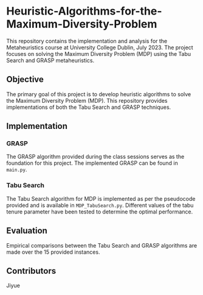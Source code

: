 # Heuristic-Algorithms-for-the-Maximum-Diversity-Problem

This repository contains the implementation and analysis for the Metaheuristics course at University College Dublin, July 2023. The project focuses on solving the Maximum Diversity Problem (MDP) using the Tabu Search and GRASP metaheuristics.

## Objective

The primary goal of this project is to develop heuristic algorithms to solve the Maximum Diversity Problem (MDP). This repository provides implementations of both the Tabu Search and GRASP techniques.

## Implementation

### GRASP

The GRASP algorithm provided during the class sessions serves as the foundation for this project. The implemented GRASP can be found in `main.py`.

### Tabu Search

The Tabu Search algorithm for MDP is implemented as per the pseudocode provided and is available in `MDP_TabuSearch.py`. Different values of the tabu tenure parameter have been tested to determine the optimal performance.

## Evaluation

Empirical comparisons between the Tabu Search and GRASP algorithms are made over the 15 provided instances.

## Contributors
Jiyue


